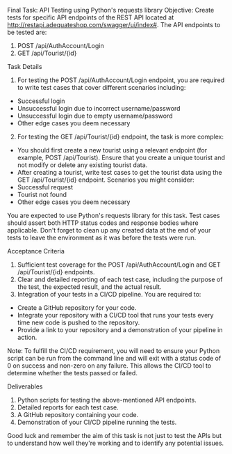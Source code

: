 Final Task: API Testing using Python's requests library 
Objective: Create tests for specific API endpoints of the REST API located at http://restapi.adequateshop.com/swagger/ui/index#. The API endpoints to be tested are: 
 
1. POST /api/AuthAccount/Login 
2. GET /api/Tourist/{id} 
 
Task Details 
1. For testing the POST /api/AuthAccount/Login endpoint, you are required to write test cases that cover different scenarios including: 
- Successful login 
- Unsuccessful login due to incorrect username/password 
- Unsuccessful login due to empty username/password 
- Other edge cases you deem necessary 
 
2. For testing the GET /api/Tourist/{id} endpoint, the task is more complex: 
- You should first create a new tourist using a relevant endpoint (for example, POST /api/Tourist). Ensure that you create a unique tourist and not modify or delete any existing tourist data. 
- After creating a tourist, write test cases to get the tourist data using the GET /api/Tourist/{id} endpoint. Scenarios you might consider: 
- Successful request 
- Tourist not found 
- Other edge cases you deem necessary 
 
You are expected to use Python's requests library for this task. Test cases should assert both HTTP status codes and response bodies where applicable. Don't forget to clean up any created data at the end of your tests to leave the environment as it was before the tests were run. 
 
Acceptance Criteria 
1. Sufficient test coverage for the POST /api/AuthAccount/Login and GET /api/Tourist/{id} endpoints. 
2. Clear and detailed reporting of each test case, including the purpose of the test, the expected result, and the actual result. 
3. Integration of your tests in a CI/CD pipeline. You are required to: 
- Create a GitHub repository for your code. 
- Integrate your repository with a CI/CD tool that runs your tests every time new code is pushed to the repository. 
- Provide a link to your repository and a demonstration of your pipeline in action. 
 
Note: To fulfill the CI/CD requirement, you will need to ensure your Python script can be run from the command line and will exit with a status code of 0 on success and non-zero on any failure. This allows the CI/CD tool to determine whether the tests passed or failed. 
 
Deliverables 
1. Python scripts for testing the above-mentioned API endpoints. 
2. Detailed reports for each test case. 
3. A GitHub repository containing your code. 
4. Demonstration of your CI/CD pipeline running the tests. 
 
Good luck and remember the aim of this task is not just to test the APIs but to understand how well they're working and to identify any potential issues.